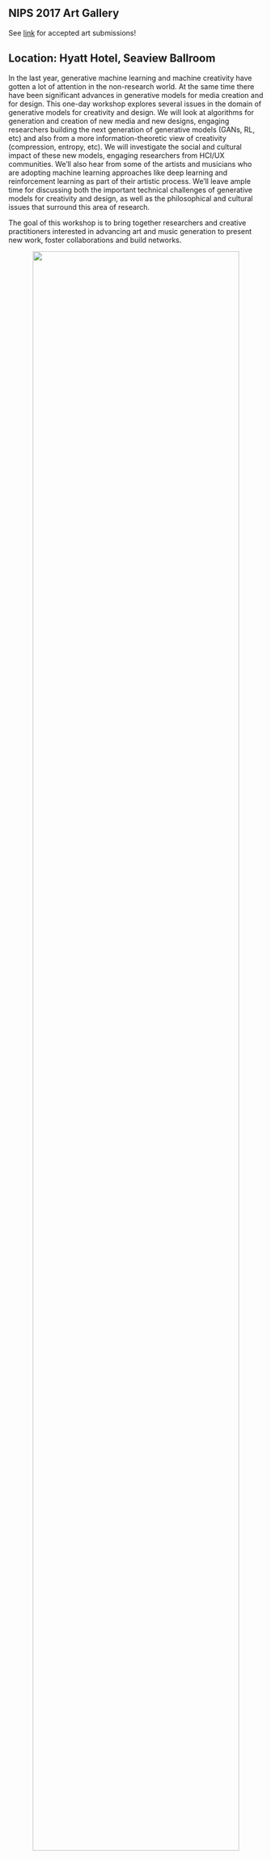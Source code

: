 ## NIPS 2017 Art Gallery ##

See [link](http://nips4creativity.com/paper-demos/) for accepted art submissions!

## Location: Hyatt Hotel, Seaview Ballroom ##

In the last year, generative machine learning and machine creativity have gotten a lot of attention in the non-research world. At the same time there have been significant advances in generative models for media creation and for design. This one-day workshop explores several issues in the domain of generative models for creativity and design. We will look at algorithms for generation and creation of new media and new designs, engaging researchers building the next generation of generative models (GANs, RL, etc) and also from a more information-theoretic view of creativity (compression, entropy, etc). We will investigate the social and cultural impact of these new models, engaging researchers from HCI/UX communities. We’ll also hear from some of the artists and musicians who are adopting machine learning approaches like deep learning and reinforcement learning as part of their artistic process.  We’ll leave ample time for discussing both the important technical challenges of generative models for creativity and design, as well as the philosophical and cultural issues that surround this area of research.

The goal of this workshop is to bring together researchers and creative practitioners interested in advancing art and music generation to present new work, foster collaborations and build networks. 

<center>
<img src="https://cdn.rawgit.com/nips2017creativity/nips2017creativity.github.io/c947e344/assets/nips_logo.svg" width="90%"/>
</center>

## Keynote Speakers

[Jürgen Schmidhuber](http://people.idsia.ch/~juergen/), Director & Professor at The Swiss AI Lab IDSIA

[Ian Goodfellow](https://research.google.com/pubs/105214.html), Staff Research Scientist, Google Brain

[Rebecca Fiebrink](https://www.doc.gold.ac.uk/~mas01rf/homepage/), Senior Lecturer, Goldsmiths University of London

[Ahmed Elgammal](https://www.cs.rutgers.edu/~elgammal/Home.html), Director of the Art & Artificial Intelligence Lab, Rutgers University

[Emily Denton](http://www.cs.nyu.edu/~denton/), PhD student, Courant Institute at New York University

## Important Dates

3 November 2017: Submission date for papers and art

10 November 2017: Acceptance notification for papers and art submissions

28 November 2017:  Deadline for final copy of accepted papers

4–9 December 2017: NIPS Conference

8 December 2017: Workshop

## How to Participate

We invite participation in the form of papers and/or artwork.

### To Submit a Paper

We invite participants to submit 2-page papers in the NIPS camera-ready format (with author names visible), to be submitted to: `nips2017creativity@gmail.com`

In the subject line of your email, please put:

`NIPS Workshop: [Paper title]`

Topics may include (but are not limited to):
- Presentation of new machine learning techniques for generating art, music, or other creative outputs using, for instance, reinforcement learning, generative adversarial networks, novelty search and evaluation, etc
- Quantitative or qualitative evaluation of machine learning techniques for creative work and design 
- Tools or techniques to improve usability or usefulness of machine learning for creative practitioners
- Descriptions, reflections, or case studies on the use of machine learning in the creation of a new art or design work
- Information-theoretic views of creativity
- Aesthetic, philosophical, social, and cultural considerations surrounding the use of machine learning in creative practice

On the submission page, you may also indicate whether you would like to present a demo of your work during the workshop (if applicable).

Papers will be reviewed by committee members, and accepted authors will present at the workshop in the form of a short talk, panel, and/or demo. At least one author of each accepted paper must register for and attend the workshop. Accepted papers will appear on the workshop website.

References and any supplementary materials provided do not count as part of the 2-page limit. However, it will be the reviewers' discretion to read the supplementary materials.

### To Submit Artwork

We welcome submission of artwork that has been created using machine learning (autonomously or with humans). We invite art in any medium, including but not limited to sound and music, image, video, dance, text, physical objects, food, etc… We will be able to accommodate work submitted in one of the following formats:
- Video 
- Audio (maximum 2 channel)
- Still image
- Website
- Other types of submissions (e.g., physical artefacts, performances, text, …) should be documented using one or more of the above formats. For instance, you might submit a video of a machine-learning-generated dance piece or a website documenting a text generation piece.

On this submission [page](https://docs.google.com/forms/d/e/1FAIpQLSdN3TzfqreAgKWvV3pvps1eSJ0izCIrWvqMogQfXdydHkm4EA/viewform?c=0&w=1&usp=mail_form_link), you will also be asked for a short text description of your work and a description of how machine learning was used in its creation.

Art submissions will be reviewed by committee members.





We will host an online gallery of accepted art submissions on the workshop website. While we will do our best to show a number of art pieces at the workshop itself, we will most likely not have access to adequate equipment and space to support a substantial exhibit. We may invite creators of accepted artwork to participate in the form of a short talk, panel, and/or demo.

Artists submitting work are encouraged though not required to attend in person. 

## Contact

If you have any questions, please contact us at `nips2017creativity@gmail.com`

Workshop website: [https://nips2017creativity.github.io](https://nips2017creativity.github.io)

## Schedule

| Time    | Event  |
|---------|--------|
| 8:30 AM | Welcome and Introduction  |
| 8:45 AM | Invited Talk<br/>*Jürgen Schmidhuber* |
| 9:15 AM | Invited Talk<br/>*Emily Denton* |
| 9:45 AM | Invited Talk<br/>*Rebecca Fiebrink* |
| 10:15 AM | GANosaic - Mosaic Creation with Generative Texture Manifolds<br/>*Nikolay Jetchev, Urs Bergmann, Calvin Seward* |
| 10:20 AM | TopoSketch: Drawing in Latent Space<br/>*Ian Loh, Tom White* |
| 10:25 AM | Input parameterization for DeepDream<br/>*Alexander Mordvintsev, Chris Olah* |
| 10:30 AM | Art / Coffee Break |
| 11:00 AM | Invited Talk<br/>*Ian Goodfellow* |
| 11:30 AM | Improvised Comedy as a Turing Test<br/>*Kory Mathewson, Piotr Mirowski* |
| 12:00 PM | Lunch |
| 1:00 PM | Invited Talk<br/>*Ahmed Elgammal* |
| 1:30 PM | Hierarchical Variational Autoencoders for Music<br/>*Adam Roberts, Jesse Engel* |
| 2:00 PM | Lexical preferences in an automated story writing system<br/>*Melissa Roemmele, Andrew S. Gordon* |
| 2:30 PM | ObamaNet: Photo-realistic lip-sync from text<br/>*Rithesh Kumar, Jose Sotelo, Kundan Kumar, Alexandre de Brébisson* |
| 3:00 PM | Art / Coffee Break |
| 3:30 PM | Towards the High-quality Anime Characters Generation with Generative Adversarial Networks<br/>*Yanghua Jin, Jiakai Zhang, Minjun Li, Yingtao Tian, Huachun Zhu* |
| 3:35 PM | Crowd Sourcing Clothes Design Directed by Adversarial Neural Networks<br/>*Hiroyuki Osone, Natsumi Kato, Daitetsu Sato, Naoya Muramatsu, Yoichi Ochiai* |
| 3:40 PM | Paper Cubes: Evolving 3D characters in Augmented Reality using Recurrent Neural Networks<br/>*Anna Fuste, Judith Amores* |
| 3:45 PM | Open Discussion |
| 4:15 PM | Poster Session |
| 5:00 PM | End of Workshop |

## Accepted Papers

1. [GANosaic - Mosaic Creation with Generative Texture Manifolds](doc/GANosaic.pdf)
   * *Nikolay Jetchev, Urs Bergmann, Calvin Seward*
2. [TopoSketch: Drawing in Latent Space](doc/TopoSketch.pdf)
   * *Ian Loh, Tom White*
3. Input parameterization for DeepDream
   * *Alexander Mordvintsev, Chris Olah*
4. [Improvised Comedy as a Turing Test](doc/Improvised_Comedy_as_a_Turing_Test.pdf)
   * *Kory Mathewson, Piotr Mirowski*
5. [Hierarchical Variational Autoencoders for Music](doc/Hierarchical_Variational_Autoencoders_for_Music.pdf)
   * *Adam Roberts, Jesse Engel*
6. [Lexical Preferences in an Automated Story Writing System](doc/Automated_Story_Writing_System.pdf)
   * *Melissa Roemmele, Andrew S. Gordon*
7. [ObamaNet: Photo-realistic Lip-sync from Text](doc/ObamaNet.pdf)
   * *Rithesh Kumar, Jose Sotelo, Kundan Kumar, Alexandre de Brébisson, Yoshua Bengio*
8. [Towards the High-quality Anime Characters Generation with Generative Adversarial Networks](doc/High_Quality_Anime.pdf)
   * *Yanghua Jin, Jiakai Zhang, Minjun Li, Yingtao Tian, Huachun Zhu*
9. [Crowd Sourcing Clothes Design Directed by Adversarial Neural Networks](doc/Crowd_Sourcing_Clothes_Design.pdf)
   * *Hiroyuki Osone, Natsumi Kato, Daitetsu Sato, Naoya Muramatsu, Yoichi Ochiai*
10. [Paper Cubes: Evolving 3D characters in Augmented Reality using Recurrent Neural Networks](doc/Paper_Cubes.pdf)
    * *Anna Fuste, Judith Amores*
11. [AI for Fragrance Design](doc/AI_for_Fragrance_Design.pdf)
    * *Richard Goodwin, Joana Maria, Payel Das, Raya Horesh, Richard Segal, Jing Fu, Christian Harris*
12. [ASCII Art Synthesis with Convolutional Networks](doc/ASCII_Art_Synthesis.pdf)
    * *Osamu Akiyama*
13. [Combinatorial Meta Search](doc/Combinatorial_Meta_Search.pdf)
    * *Matthew Guzdial, Mark O. Riedl*
14. [Consistent Comic Colorization with Pixel-wise Background Classification](doc/Consistent_Comic_Colorization.pdf)
    * *Sungmin Kang, Jaegul Choo, Jaehyuk Chang*
15. [Compositional Pattern Producing GAN](doc/CPPNGAN.pdf)
    * *Luke Metz, Ishaan Gulrajani*
16. [Deep Interactive Evolutionary Computation](doc/Deep_Interactive_Evolutionary_Computation.pdf)
    * *Philip Bontrager, Wending Lin, Sebastian Risi, Julian Togelius*
17. [Deep Learning for Identifying Potential Conceptual Shifts for Co-creative Drawing](doc/Deep_Learning_Conceptual_Shifts.pdf)
    * *Pegah Karimi, Nicholas Davis, Kazjon Grace, Mary Lou Maher*
18. [Disentangled Representations of Style and Content for Visual Art with Generative Adversarial Networks](doc/Disentangled_Representations.pdf)
    * *Chris Donahue, Julian McAuley*
19. [Repeating and Mistranslating: The Associations of GANs in an Art Context](doc/GANs_Art_Context.pdf)
    * *Anna Ridler*
20. [Generating Black Metal and Math Rock: Beyond Bach, Beethoven, and Beatles](doc/Generating_Black_Metal.pdf)
    * *Zack Zukowski, CJ Carr*
21. [Generative Embedded Mapping Systems for Design](doc/Generative_Embedded_Design.pdf)
    * *Tom White, Phoebe Zeller, and Hannah Dockerty*
22. [Imaginary Soundscape: Cross-Modal Approach to Generate Pseudo Sound Environments](doc/Imaginary_Soundscape.pdf)
    * *Yuma Kajihara, Shoya Dozono, Nao Tokui*
23. [Improvisational Storytelling Agents](doc/Improvisational_Agents.pdf)
    * *Lara J. Martin, Prithviraj Ammanabrolu, Xinyu Wang, Shruti Singh, Brent Harrison, Murtaza Dhuliawala, Pradyumna Tambwekar, Animesh Mehta, Richa Arora, Nathan Dass, Chris Purdy, Mark O. Riedl*
24. [Learning to Create Piano Performances](doc/Learning_Piano.pdf)
    * *Sageev Oore, Ian Simon*
25. [Neural Style Transfer for Audio Spectrograms](doc/Neural_Style_Spectograms.pdf)
    * *Prateek Verma, Julius O. Smith*
26. [Neural Translation of Musical Style](doc/Neural_Musical_Style.pdf)
    * *Iman Malik, Carl Henrik Ek*
27. [Sequential Line Search for Generative Adversarial Networks](doc/Sequential_Search.pdf)
    * *Masahiro Kazama, Viviane Takahashi*
28. [SocialML: Machine Learning for Social Media Video Creators](doc/SocialML.pdf)
    * *Tomasz Trzcinski, Adam Bielski, Pawel Cyrta, Matthew Zak*
29. [SOMNIA: Self-Organizing Maps as Neural Interactive Art](doc/SOMNIA.pdf)
    * *Byron V. Galbraith*
30. [The Emotional GAN: Priming Adversarial Generation of Art with Emotion](doc/The_Emotional_GAN.pdf)
    * *David Alvarez-Melis, Judith Amores*
31. [Time Domain Neural Audio Style Transfer](doc/Time_Domain_Neural_Transfer.pdf)
    * *Parag K. Mital*
32. [Algorithmic Composition of Polyphonic Music with the WaveCRF](doc/WaveCRF.pdf)
    * *Umut Güçlü, Yagmur Güçlütürk, Luca Ambrogioni, Eric Maris, Rob van Lier, Marcel van Gerven*

## Organisers

[Douglas Eck](https://twitter.com/douglas_eck), Google Brain

[David Ha](https://twitter.com/hardmaru), Google Brain

[S. M. Ali Eslami](https://twitter.com/arkitus), DeepMind

[Sander Dieleman](https://twitter.com/sedielem), DeepMind

[Rebecca Fiebrink](https://twitter.com/RebeccaFiebrink), Goldsmiths University of London

[Luba Elliott](https://twitter.com/elluba), AI Curator
